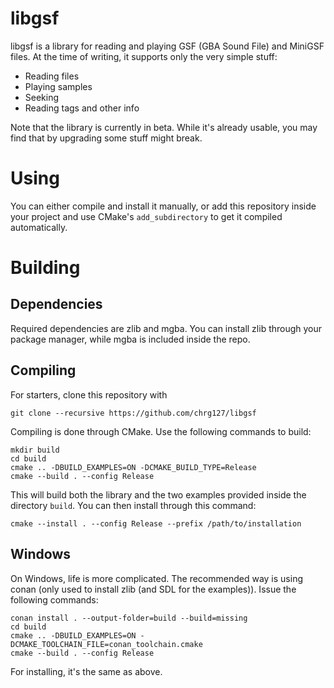 # libgsf

libgsf is a library for reading and playing GSF (GBA Sound File) and MiniGSF
files. At the time of writing, it supports only the very simple stuff:

- Reading files
- Playing samples
- Seeking
- Reading tags and other info

Note that the library is currently in beta. While it's already usable, you may
find that by upgrading some stuff might break.

# Using

You can either compile and install it manually, or add this repository inside
your project and use CMake's `add_subdirectory` to get it compiled
automatically.

# Building

## Dependencies

Required dependencies are zlib and mgba. You can install zlib through your
package manager, while mgba is included inside the repo.

## Compiling

For starters, clone this repository with

    git clone --recursive https://github.com/chrg127/libgsf

Compiling is done through CMake. Use the following commands to build:

    mkdir build
    cd build
    cmake .. -DBUILD_EXAMPLES=ON -DCMAKE_BUILD_TYPE=Release
    cmake --build . --config Release

This will build both the library and the two examples provided inside the
directory `build`.
You can then install through this command:

    cmake --install . --config Release --prefix /path/to/installation

## Windows

On Windows, life is more complicated. The recommended way is using conan (only
used to install zlib (and SDL for the examples)). Issue the following commands:

    conan install . --output-folder=build --build=missing
    cd build
    cmake .. -DBUILD_EXAMPLES=ON -DCMAKE_TOOLCHAIN_FILE=conan_toolchain.cmake
    cmake --build . --config Release

For installing, it's the same as above.
